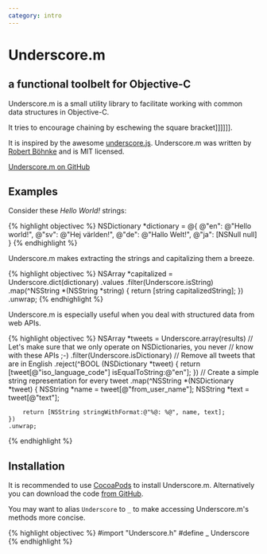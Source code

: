 ```yaml
---
category: intro
---
```


#  Underscore.m

## a functional toolbelt for Objective-C

Underscore.m is a small utility library to facilitate working with common data
structures in Objective-C.

It tries to encourage chaining by eschewing the square bracket]]]]]].

It is inspired by the awesome [underscore.js][js]. Underscore.m was written by
[Robert Böhnke][robb] and is MIT licensed.

<nav>
  <a class="button" href="http://github.com/robb/Underscore.m">
    Underscore.m on GitHub
  </a>
</nav>

[js]: http://underscorejs.org

## Examples

Consider these _Hello World!_ strings:

{% highlight objectivec %}
NSDictionary *dictionary = @{
  @"en": @"Hello world!",
  @"sv": @"Hej världen!",
  @"de": @"Hallo Welt!",
  @"ja": [NSNull null]
}
{% endhighlight %}

Underscore.m makes extracting the strings and capitalizing them a breeze.

{% highlight objectivec %}
NSArray *capitalized = Underscore.dict(dictionary)
  .values
  .filter(Underscore.isString)
  .map(^NSString *(NSString *string) {
    return [string capitalizedString];
  })
  .unwrap;
{% endhighlight %}

Underscore.m is especially useful when you deal with structured data from web
APIs.

{% highlight objectivec %}
NSArray *tweets = Underscore.array(results)
    // Let's make sure that we only operate on NSDictionaries, you never
    // know with these APIs ;-)
    .filter(Underscore.isDictionary)
    // Remove all tweets that are in English
    .reject(^BOOL (NSDictionary *tweet) {
        return [tweet[@"iso_language_code"] isEqualToString:@"en"];
    })
    // Create a simple string representation for every tweet
    .map(^NSString *(NSDictionary *tweet) {
        NSString *name = tweet[@"from_user_name"];
        NSString *text = tweet[@"text"];

        return [NSString stringWithFormat:@"%@: %@", name, text];
    })
    .unwrap;
{% endhighlight %}

## Installation

It is recommended to use [CocoaPods][cocoapods] to install Underscore.m.
Alternatively you can download the code [from GitHub][github].

You may want to alias `Underscore` to `_` to make accessing Underscore.m's
methods more concise.

{% highlight objectivec %}
#import "Underscore.h"
#define _ Underscore
{% endhighlight %}

[robb]:      http://robb.is
[cocoapods]: http://cocoapods.org
[github]:    http://github.com/robb/Underscore.m
